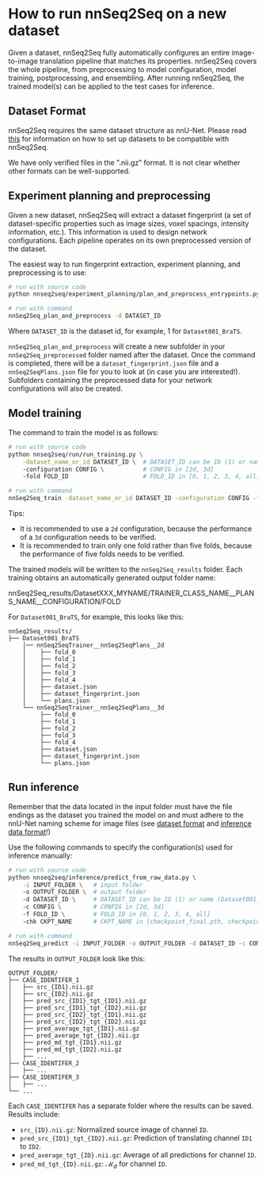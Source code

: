 # How to run nnSeq2Seq on a new dataset
Given a dataset, nnSeq2Seq fully automatically configures an entire image-to-image translation pipeline that matches its properties. nnSeq2Seq covers the whole pipeline, from preprocessing to model configuration, model training, postprocessing, and ensembling. After running nnSeq2Seq, the trained model(s) can be applied to the test cases for inference.

## Dataset Format
nnSeq2Seq requires the same dataset structure as nnU-Net.
Please read [this](dataset_format.md) for information on how to set up datasets to be compatible with nnSeq2Seq.

We have only verified files in the ".nii.gz" format. It is not clear whether other formats can be well-supported.


## Experiment planning and preprocessing
Given a new dataset, nnSeq2Seq will extract a dataset fingerprint (a set of dataset-specific properties such as image sizes, voxel spacings, intensity information, etc.). This information is used to design network configurations. Each pipeline operates on its own preprocessed version of the dataset.

The easiest way to run fingerprint extraction, experiment planning, and preprocessing is to use:

```sh
# run with source code
python nnseq2seq/experiment_planning/plan_and_preprocess_entrypoints.py -d DATASET_ID

# run with command
nnSeq2Seq_plan_and_preprocess -d DATASET_ID
```

Where `DATASET_ID` is the dataset id, for example, 1 for `Dataset001_BraTS`.

`nnSeq2Seq_plan_and_preprocess` will create a new subfolder in your `nnSeq2Seq_preprocessed` folder named after the dataset. Once the command is completed, there will be a `dataset_fingerprint.json` file and a `nnSeq2SeqPlans.json` file for you to look at (in case you are interested!). Subfolders containing the preprocessed data for your network configurations will also be created.

## Model training
The command to train the model is as follows:
```sh
# run with source code
python nnseq2seq/run/run_training.py \
    -dataset_name_or_id DATASET_ID \  # DATASET_ID can be ID (1) or name (Dataset001_BraTS)
    -configuration CONFIG \           # CONFIG in [2d, 3d]
    -fold FOLD_ID                     # FOLD_ID in [0, 1, 2, 3, 4, all]

# run with command
nnSeq2Seq_train -dataset_name_or_id DATASET_ID -configuration CONFIG -fold FOLD_ID
```

Tips:
- It is recommended to use a `2d` configuration, because the performance of a `3d` configuration needs to be verified.
- It is recommended to train only one fold rather than five folds, because the performance of five folds needs to be verified.

The trained models will be written to the `nnSeq2Seq_results` folder. Each training obtains an automatically generated output folder name:

nnSeq2Seq_results/DatasetXXX_MYNAME/TRAINER_CLASS_NAME__PLANS_NAME__CONFIGURATION/FOLD

For `Dataset001_BraTS`, for example, this looks like this:
```
nnSeq2Seq_results/
├── Dataset001_BraTS
    │── nnSeq2SeqTrainer__nnSeq2SeqPlans__2d
    │    ├── fold_0
    │    ├── fold_1
    │    ├── fold_2
    │    ├── fold_3
    │    ├── fold_4
    │    ├── dataset.json
    │    ├── dataset_fingerprint.json
    │    └── plans.json
    └── nnSeq2SeqTrainer__nnSeq2SeqPlans__3d
         ├── fold_0
         ├── fold_1
         ├── fold_2
         ├── fold_3
         ├── fold_4
         ├── dataset.json
         ├── dataset_fingerprint.json
         └── plans.json
```

## Run inference
Remember that the data located in the input folder must have the file endings as the dataset you trained the model on and must adhere to the nnU-Net naming scheme for image files (see [dataset format](dataset_format.md) and [inference data format](dataset_format_inference.md)!)

Use the following commands to specify the configuration(s) used for inference manually:
```sh
# run with source code
python nnseq2seq/inference/predict_from_raw_data.py \
    -i INPUT_FOLDER \   # input folder
    -o OUTPUT_FOLDER \  # output folder
    -d DATASET_ID \     # DATASET_ID can be ID (1) or name (Dataset001_BraTS)
    -c CONFIG \         # CONFIG in [2d, 3d]
    -f FOLD_ID \        # FOLD_ID in [0, 1, 2, 3, 4, all]
    -chk CKPT_NAME      # CKPT_NAME in [checkpoint_final.pth, checkpoint_best.pth]. Default is checkpoint_final.pth

# run with command
nnSeq2Seq_predict -i INPUT_FOLDER -o OUTPUT_FOLDER -d DATASET_ID -c CONFIG -f FOLD_ID -chk CKPT_NAME
```

The results in `OUTPUT_FOLDER` look like this:
```
OUTPUT_FOLDER/
├── CASE_IDENTIFER_1
│   ├── src_{ID1}.nii.gz
│   ├── src_{ID2}.nii.gz
│   ├── pred_src_{ID1}_tgt_{ID1}.nii.gz
│   ├── pred_src_{ID1}_tgt_{ID2}.nii.gz
│   ├── pred_src_{ID2}_tgt_{ID1}.nii.gz
│   ├── pred_src_{ID2}_tgt_{ID2}.nii.gz
│   ├── pred_average_tgt_{ID1}.nii.gz
│   ├── pred_average_tgt_{ID2}.nii.gz
│   ├── pred_md_tgt_{ID1}.nii.gz
│   ├── pred_md_tgt_{ID2}.nii.gz
│   ├── ...
├── CASE_IDENTIFER_2
│   ├── ...
├── CASE_IDENTIFER_3
│   ├── ...
└── ...
```

Each `CASE_IDENTIFER` has a separate folder where the results can be saved. Results include:
- `src_{ID}.nii.gz`: Normalized source image of channel `ID`.
- `pred_src_{ID1}_tgt_{ID2}.nii.gz`: Prediction of translating channel `ID1` to `ID2`.
- `pred_average_tgt_{ID}.nii.gz`: Average of all predictions for channel `ID`.
- `pred_md_tgt_{ID}.nii.gz`: $\mathcal{M}_d$ for channel `ID`.